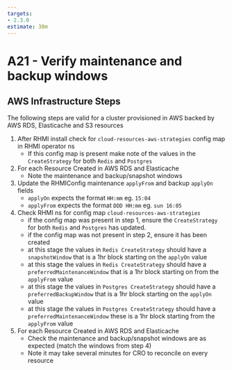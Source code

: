 ```yaml
---
targets:
- 2.3.0
estimate: 30m
---
```


# A21 - Verify maintenance and backup windows

## AWS Infrastructure Steps
The following steps are valid for a cluster provisioned in AWS backed by AWS RDS, Elasticache and S3 resources

1. After RHMI install check for `cloud-resources-aws-strategies` config map in RHMI operator ns
    - If this config map is present make note of the values in the `CreateStrategy` for both `Redis` and `Postgres`
2. For each Resource Created in AWS RDS and Elasticache 
    - Note the maintenance and backup/snapshot windows 
3. Update the RHMIConfig maintenance `applyFrom` and backup `applyOn` fields
    - `applyOn` expects the format `HH:mm` eg. `15:04`
    - `applyFrom` expects the format `DDD HH:mm` eg. `sun 16:05`
4. Check RHMI ns for config map `cloud-resources-aws-strategies`
    - if the config map was present in step 1, ensure the `CreateStrategy` for both `Redis` and `Postgres` has updated. 
    - if the config map was not present in step 2, ensure it has been created
    - at this stage the values in `Redis CreateStrategy` should have a `snapshotWindow` that is a 1hr block starting on the `applyOn` value
    - at this stage the values in `Redis CreateStrategy` should have a `preferredMaintenanceWindow` that is a 1hr block starting on from the `applyFrom` value
    - at this stage the values in `Postgres CreateStrategy` should have a `preferredBackupWindow` that is a 1hr block starting on the `applyOn` value
    - at this stage the values in `Postgres CreateStrategy` should have a `preferredMaintenanceWindow` these is a 1hr block starting from the `applyFrom` value
5. For each Resource Created in AWS RDS and Elasticache
    - Check the maintenance and backup/snapshot windows are as expected (match the windows from step 4)
    - Note it may take several minutes for CRO to reconcile on every resource
    
    
